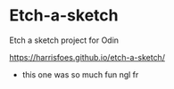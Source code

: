# Etch-a-sketch
Etch a sketch project for Odin

https://harrisfoes.github.io/etch-a-sketch/
- this one was so much fun ngl fr
